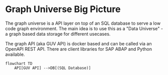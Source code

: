 # Graph Universe Big Picture

The graph universe is a API layer on top of an SQL database to serve a low code graph environment. The main idea is to use this as a "Data Universe" - a graph based data storage for different usecases. 

The graph API (aka GUV API) is docker based and can be called via an OpenAPI REST API. There are client libraries for SAP ABAP and Python available.


```mermaid
flowchart TD
    API[GUV API] -->DB[(SQL Database)]

```